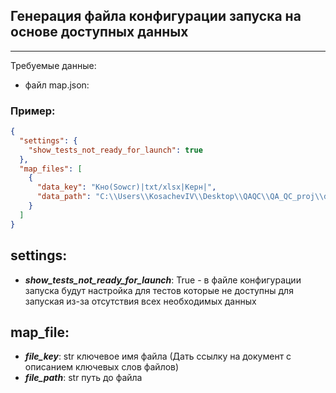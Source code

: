 ## Генерация файла конфигурации запуска на основе доступных данных

---
Требуемые данные:

- файл map.json:

### Пример:

```json
{
  "settings": {
    "show_tests_not_ready_for_launch": true
  },
  "map_files": [
    {
      "data_key": "Кно(Sowcr)|txt/xlsx|Керн|",
      "data_path": "C:\\Users\\KosachevIV\\Desktop\\QAQC\\QA_QC_proj\\data\\PermeabilityParallelFail(L).xlsx"
    }
  ]
}
```

## settings:
* ***show_tests_not_ready_for_launch***: True - в файле конфигурации запуска будут настройка для тестов которые
не доступны для запуская из-за отсутствия всех необходимых данных
## map_file:
* ***file_key***: str ключевое имя файла (Дать ссылку на документ с описанием ключевых слов файлов)
* ***file_path***: str путь до файла

